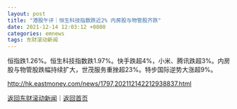 ```yaml
---
layout: post
title: "港股午评｜恒生科技指数跌近2% 内房股与物管股齐跌"
date: 2021-12-14 12:03:12 +0800
categories: emnews
tags: 东财滚动新闻
---
```


恒指跌1.26%。恒生科技指数跌1.97%。快手跌超4%，小米、腾讯跌超3%。内房股与物管股跌幅持续扩大，世茂服务重挫超23%。特步国际逆势大涨超9%。

<http://hk.eastmoney.com/news/1797,202112142212938837.html>

[返回东财滚动新闻](//finews.withounder.com/emnews/)｜[返回首页](//finews.withounder.com/)